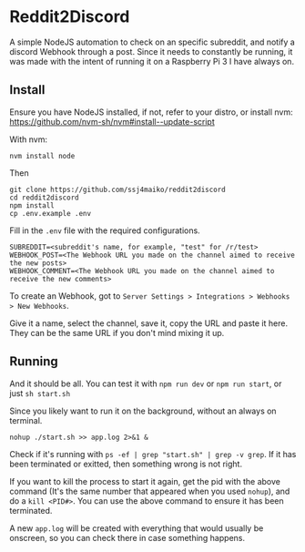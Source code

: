 # Reddit2Discord

A simple NodeJS automation to check on an specific subreddit, and notify a discord Webhook through a post. Since it needs to constantly be running, it was made with the intent of running it on a Raspberry Pi 3 I have always on.

## Install

Ensure you have NodeJS installed, if not, refer to your distro, or install nvm: https://github.com/nvm-sh/nvm#install--update-script

With nvm:
```
nvm install node
```

Then

```
git clone https://github.com/ssj4maiko/reddit2discord
cd reddit2discord
npm install
cp .env.example .env
```

Fill in the `.env` file with the required configurations.

```
SUBREDDIT=<subreddit's name, for example, "test" for /r/test>
WEBHOOK_POST=<The Webhook URL you made on the channel aimed to receive the new posts>
WEBHOOK_COMMENT=<The Webhook URL you made on the channel aimed to receive the new comments>
```

To create an Webhook, got to `Server Settings > Integrations > Webhooks > New Webhooks`.

Give it a name, select the channel, save it, copy the URL and paste it here. They can be the same URL if you don't mind mixing it up.

## Running

And it should be all. You can test it with `npm run dev` or `npm run start`, or just `sh start.sh`

Since you likely want to run it on the background, without an always on terminal.
```
nohup ./start.sh >> app.log 2>&1 &
```
Check if it's running with `ps -ef | grep "start.sh" | grep -v grep`. If it has been terminated or exitted, then something wrong is not right.

If you want to kill the process to start it again, get the pid with the above command (It's the same number that appeared when you used `nohup`), and do a `kill <PID#>`. You can use the above command to ensure it has been terminated.

A new `app.log` will be created with everything that would usually be onscreen, so you can check there in case something happens.